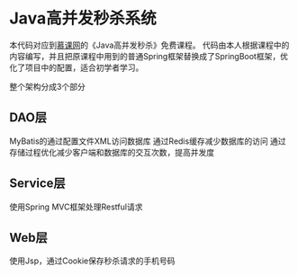 # Java高并发秒杀系统

本代码对应到[慕课网](https://www.imooc.com)的《Java高并发秒杀》免费课程。
代码由本人根据课程中的内容编写，并且把原课程中用到的普通Spring框架替换成了SpringBoot框架，优化了项目中的配置，适合初学者学习。

整个架构分成3个部分<br>
## DAO层
MyBatis的通过配置文件XML访问数据库
通过Redis缓存减少数据库的访问
通过存储过程优化减少客户端和数据库的交互次数，提高并发度

## Service层
使用Spring MVC框架处理Restful请求

## Web层
使用Jsp，通过Cookie保存秒杀请求的手机号码





